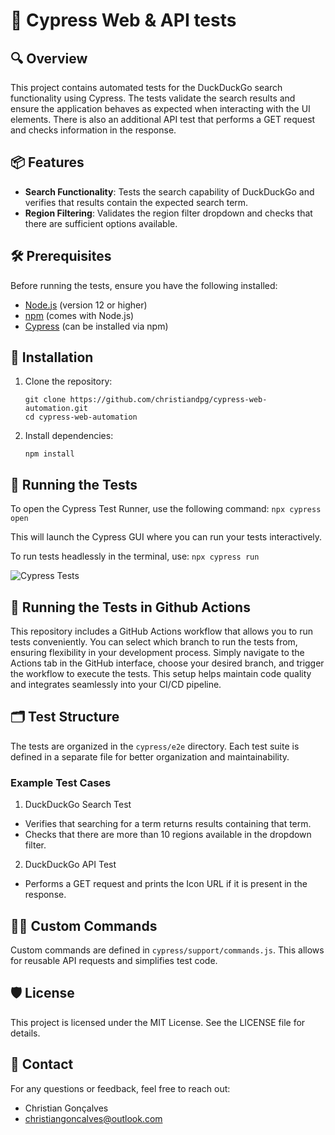 # 🧪 Cypress Web & API tests

## 🔍 Overview

This project contains automated tests for the DuckDuckGo search functionality using Cypress. The tests validate the search results and ensure the application behaves as expected when interacting with the UI elements. There is also an additional API test that performs a GET request and checks information in the response.

## 📦 Features

- **Search Functionality**: Tests the search capability of DuckDuckGo and verifies that results contain the expected search term.
- **Region Filtering**: Validates the region filter dropdown and checks that there are sufficient options available.

## 🛠️ Prerequisites

Before running the tests, ensure you have the following installed:

- [Node.js](https://nodejs.org/) (version 12 or higher)
- [npm](https://www.npmjs.com/get-npm) (comes with Node.js)
- [Cypress](https://www.cypress.io/) (can be installed via npm)

## 🚀 Installation

1. Clone the repository:

   ```
   git clone https://github.com/christiandpg/cypress-web-automation.git
   cd cypress-web-automation
2. Install dependencies:

    ```
    npm install
## 🏃 Running the Tests

To open the Cypress Test Runner, use the following command: `npx cypress open`

This will launch the Cypress GUI where you can run your tests interactively.

To run tests headlessly in the terminal, use: `npx cypress run`

![Cypress Tests](https://i.giphy.com/media/v1.Y2lkPTc5MGI3NjExMTNtMm05NzU1b2tqMzgydTB2eWlpZWdkc3l0c2xjdmZlYXpocnB4diZlcD12MV9pbnRlcm5hbF9naWZfYnlfaWQmY3Q9Zw/KNz7hiGVf7aEt9XNK5/giphy.gif)

## 🔄 Running the Tests in Github Actions

This repository includes a GitHub Actions workflow that allows you to run tests conveniently. You can select which branch to run the tests from, ensuring flexibility in your development process. Simply navigate to the Actions tab in the GitHub interface, choose your desired branch, and trigger the workflow to execute the tests. This setup helps maintain code quality and integrates seamlessly into your CI/CD pipeline.

## 🗂️ Test Structure

The tests are organized in the `cypress/e2e` directory. Each test suite is defined in a separate file for better organization and maintainability.

### Example Test Cases
1. DuckDuckGo Search Test
- Verifies that searching for a term returns results containing that term.
- Checks that there are more than 10 regions available in the dropdown filter.


2. DuckDuckGo API Test
- Performs a GET request and prints the Icon URL if it is present in the response.

## 🧑‍💻 Custom Commands

Custom commands are defined in `cypress/support/commands.js`. This allows for reusable API requests and simplifies test code.


## 🛡️ License

This project is licensed under the MIT License. See the LICENSE file for details.

## 📧 Contact

For any questions or feedback, feel free to reach out:

- Christian Gonçalves
- christiangoncalves@outlook.com
